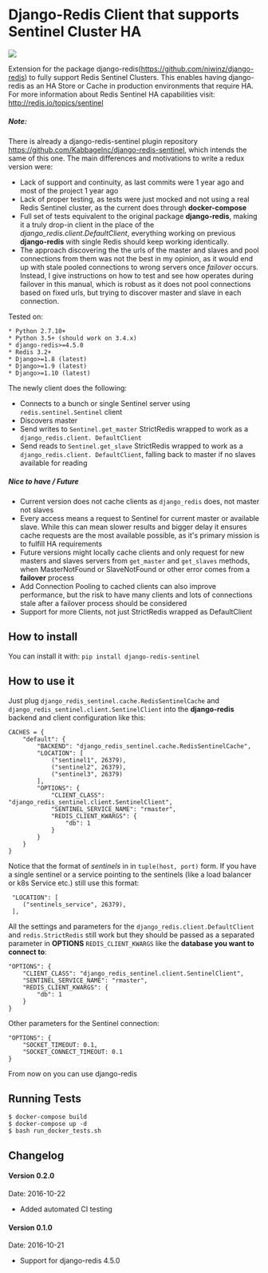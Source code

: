 # Django-Redis Client that supports Sentinel Cluster HA

![](https://travis-ci.org/danigosa/django-redis-sentinel.svg?branch=master)

Extension for the package django-redis(<https://github.com/niwinz/django-redis>) to fully support Redis Sentinel Clusters. This enables having django-redis as an HA Store or Cache in production environments that require HA. For more information about Redis Sentinel HA capabilities visit: http://redis.io/topics/sentinel

##### Note:

There is already a django-redis-sentinel plugin repository <https://github.com/KabbageInc/django-redis-sentinel>, which intends the same of this one. The main differences and motivations to write a redux version were:

- Lack of support and continuity, as last commits were 1 year ago and most of the project 1 year ago
- Lack of proper testing, as tests were just mocked and not using a real Redis Sentinel cluster, as the current does through **docker-compose**
- Full set of tests equivalent to the original package **django-redis**, making it a truly drop-in client in the place of the *django_redis.client.DefaultClient*, everything working on previous **django-redis** with single Redis should keep working identically.
- The approach discovering the the urls of the master and slaves and pool connections from them was not the best in my opinion, as it would end up with stale pooled connections to wrong servers once *failover* occurs. Instead, I give instructions on how to test and see how operates during failover in this manual, which is robust as it does not pool connections based on fixed urls, but trying to discover master and slave in each connection.


Tested on:

    * Python 2.7.10+
    * Python 3.5+ (should work on 3.4.x)
    * django-redis>=4.5.0
    * Redis 3.2+
    * Django>=1.8 (latest)
    * Django>=1.9 (latest)
    * Django>=1.10 (latest)
    
The newly client does the following:

- Connects to a bunch or single Sentinel server using ``redis.sentinel.Sentinel`` client
- Discovers master
- Send writes to ``Sentinel.get_master`` StrictRedis wrapped to work as a ``django_redis.client. DefaultClient``
- Send reads to ``Sentinel.get_slave`` StrictRedis wrapped to work as a ``django_redis.client. DefaultClient``, falling back to master if no slaves available for reading

##### Nice to have / Future

- Current version does not cache clients as ``django_redis`` does, not master not slaves
- Every access means a request to Sentinel for current master or available slave. While this can mean slower results and bigger delay it ensures cache requests are the most available possible, as it's primary mission is to fulfill HA requirements
- Future versions might locally cache clients and only request for new masters and slaves servers from ``get_master`` and ``get_slaves`` methods, when MasterNotFound or SlaveNotFound or other error comes from a **failover** process
- Add Connection Pooling to cached clients can also improve performance, but the risk to have many clients and lots of connections stale after a failover process should be considered
- Support for more Clients, not just StrictRedis wrapped as DefaultClient

## How to install

You can install it with: ``pip install django-redis-sentinel``

## How to use it

Just plug ``django_redis_sentinel.cache.RedisSentinelCache`` and ``django_redis_sentinel.client.SentinelClient`` into the **django-redis** backend and client configuration like this:

    CACHES = {
        "default": {
            "BACKEND": "django_redis_sentinel.cache.RedisSentinelCache",
            "LOCATION": [
                ("sentinel1", 26379),
                ("sentinel2", 26379),
                ("sentinel3", 26379)
            ],
            "OPTIONS": {
                "CLIENT_CLASS": "django_redis_sentinel.client.SentinelClient",
                "SENTINEL_SERVICE_NAME": "rmaster",
                "REDIS_CLIENT_KWARGS": {
                    "db": 1
                }
            }
        }
    }

Notice that the format of *sentinels* in in ``tuple(host, port)`` form. If you have a single sentinel or a service pointing to the sentinels (like a load balancer or k8s Service etc.) still use this format:

     "LOCATION": [
        ("sentinels_service", 26379),
     ],

All the settings and parameters for the ``django_redis.client.DefaultClient`` and ``redis.StrictRedis`` still work but they should be passed as a separated parameter in **OPTIONS** ``REDIS_CLIENT_KWARGS`` like the **database you want to connect to**:
    
    "OPTIONS": {
        "CLIENT_CLASS": "django_redis_sentinel.client.SentinelClient",
        "SENTINEL_SERVICE_NAME": "rmaster",
        "REDIS_CLIENT_KWARGS": {
            "db": 1
        }
    }
    
Other parameters for the Sentinel connection:

    "OPTIONS": {
        "SOCKET_TIMEOUT: 0.1,
        "SOCKET_CONNECT_TIMEOUT: 0.1
    }

From now on you can use django-redis 

## Running Tests
    
    $ docker-compose build
    $ docker-compose up -d
    $ bash run_docker_tests.sh

## Changelog

#### Version 0.2.0

Date: 2016-10-22

- Added automated CI testing

#### Version 0.1.0

Date: 2016-10-21

- Support for django-redis 4.5.0
